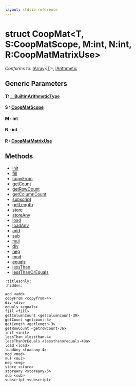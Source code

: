 ```yaml
---
layout: stdlib-reference
---
```


# struct CoopMat\<T, S:CoopMatScope, M:int, N:int, R:CoopMatMatrixUse\>

*Conforms to:* [IArray](../interfaces/iarray-01/index.html)\<[T](../interfaces/iarray-01/index.html#typeparam-T)\>, [IArithmetic](../interfaces/iarithmetic-01/index.html)

## Generic Parameters

####  <a id="typeparam-T"></a>T: [\_\_BuiltinArithmeticType](../interfaces/0_builtinarithmetictype-029j/index.html)
####  <a id="decl-S"></a>S  : [CoopMatScope](../types/coopmatscope-047/index.html)
####  <a id="decl-M"></a>M  : int
####  <a id="decl-N"></a>N  : int
####  <a id="decl-R"></a>R  : [CoopMatMatrixUse](../types/coopmatmatrixuse-047d/index.html)

## Methods

* [init](../init.html)
* [fill](../fill.html)
* [copyFrom](../copyfrom-4.html)
* [getCount](../getcount-3.html)
* [getRowCount](../getrowcount-36.html)
* [getColumnCount](../getcolumncount-39.html)
* [subscript](../subscript.html)
* [getLength](../getlength-3.html)
* [store](../store.html)
* [storeAny](../storeany-5.html)
* [load](../load.html)
* [loadAny](../loadany-4.html)
* [add](../add.html)
* [sub](../sub.html)
* [mul](../mul.html)
* [div](../div.html)
* [neg](../neg.html)
* [mod](../mod.html)
* [equals](../equals.html)
* [lessThan](../lessthan-4.html)
* [lessThanOrEquals](../lessthanorequals-48a.html)


```{toctree}
:titlesonly:
:hidden:

add <add>
copyFrom <copyfrom-4>
div <div>
equals <equals>
fill <fill>
getColumnCount <getcolumncount-39>
getCount <getcount-3>
getLength <getlength-3>
getRowCount <getrowcount-36>
init <init>
lessThan <lessthan-4>
lessThanOrEquals <lessthanorequals-48a>
load <load>
loadAny <loadany-4>
mod <mod>
mul <mul>
neg <neg>
store <store>
storeAny <storeany-5>
sub <sub>
subscript <subscript>
```
